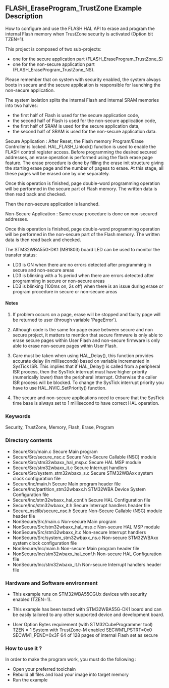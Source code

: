 ## <b>FLASH_EraseProgram_TrustZone Example Description</b>

How to configure and use the FLASH HAL API to erase and program the internal
Flash memory when TrustZone security is activated (Option bit TZEN=1).

This project is composed of two sub-projects:
- one for the secure application part (FLASH_EraseProgram_TrustZone_S)
- one for the non-secure application part (FLASH_EraseProgram_TrustZone_NS).

Please remember that on system with security enabled, the system always boots in secure and
the secure application is responsible for launching the non-secure application.

The system isolation splits the internal Flash and internal SRAM memories into two halves:
 - the first half of Flash is used for the secure application code,
 - the second half of Flash is used for the non-secure application code,
 - the first half of SRAM is used for the secure application data,
 - the second half of SRAM is used for the non-secure application data.

Secure Application :
After Reset, the Flash memory Program/Erase Controller is locked. HAL_FLASH_Unlock() function
is used to enable the FLASH control register access.
Before programming the desired secured addresses, an erase operation is performed using
the flash erase page feature. The erase procedure is done by filling the erase init
structure giving the starting erase page and the number of pagess to erase.
At this stage, all these pages will be erased one by one separately.

Once this operation is finished, page double-word programming operation will be performed
in the secure part of Flash memory. The written data is then read back and checked.

Then the non-secure application is launched.

Non-Secure Application :
Same erase procedure is done on non-secured addresses.

Once this operation is finished, page double-word programming operation will be performed
in the non-secure part of the Flash memory. The written data is then read back and checked.

The STM32WBA55G-DK1 (MB1803) board LED can be used to monitor the transfer status:
 - LD3 is ON when there are no errors detected after programming in secure and non-secure areas
 - LD3 is blinking with a 1s period when there are errors detected after programming in secure or non-secure areas
 - LD3 is blinking (100ms on, 2s off) when there is an issue during erase or program procedure in secure or non-secure areas

#### <b>Notes</b>

1. If problem occurs on a page, erase will be stopped and faulty page will
      be returned to user (through variable 'PageError').

2. Although code is the same for page erase between secure and non secure project, it matters
      to mention that secure firmware is only able to erase secure pages within User Flash
      and non-secure firmware is only able to erase non-secure pages within User Flash.

3. Care must be taken when using HAL_Delay(), this function provides accurate delay (in milliseconds)
      based on variable incremented in SysTick ISR. This implies that if HAL_Delay() is called from
      a peripheral ISR process, then the SysTick interrupt must have higher priority (numerically lower)
      than the peripheral interrupt. Otherwise the caller ISR process will be blocked.
      To change the SysTick interrupt priority you have to use HAL_NVIC_SetPriority() function.

4.  The secure and non-secure applications need to ensure that the SysTick time base is always
      set to 1 millisecond to have correct HAL operation.

### <b>Keywords</b>

Security, TrustZone, Memory, Flash, Erase, Program

### <b>Directory contents</b>

  - Secure/Src/main.c                     Secure Main program
  - Secure/Src/secure_nsc.c               Secure Non-Secure Callable (NSC) module
  - Secure/Src/stm32wbaxx_hal_msp.c       Secure HAL MSP module
  - Secure/Src/stm32wbaxx_it.c            Secure Interrupt handlers
  - Secure/Src/system_stm32wbaxx_s.c      Secure STM32WBAxx system clock configuration file
  - Secure/Inc/main.h                     Secure Main program header file
  - Secure/Inc/partition_stm32wbaxx.h     STM32WBA Device System Configuration file
  - Secure/Inc/stm32wbaxx_hal_conf.h      Secure HAL Configuration file
  - Secure/Inc/stm32wbaxx_it.h            Secure Interrupt handlers header file
  - Secure_nsclib/secure_nsc.h            Secure Non-Secure Callable (NSC) module header file
  - NonSecure/Src/main.c                  Non-secure Main program
  - NonSecure/Src/stm32wbaxx_hal_msp.c    Non-secure HAL MSP module
  - NonSecure/Src/stm32wbaxx_it.c         Non-secure Interrupt handlers
  - NonSecure/Src/system_stm32wbaxx_ns.c  Non-secure STM32WBAxx system clock configuration file
  - NonSecure/Inc/main.h                  Non-secure Main program header file
  - NonSecure/Inc/stm32wbaxx_hal_conf.h   Non-secure HAL Configuration file
  - NonSecure/Inc/stm32wbaxx_it.h         Non-secure Interrupt handlers header file

### <b>Hardware and Software environment</b>

  - This example runs on STM32WBA55CGUx devices with security enabled (TZEN=1).

  - This example has been tested with STM32WBA55G-DK1 board and can be
    easily tailored to any other supported device and development board.

  - User Option Bytes requirement (with STM32CubeProgrammer tool)
     TZEN = 1                            System with TrustZone-M enabled
     SECWM1_PSTRT=0x0  SECWM1_PEND=0x3F  64 of 128 pages of internal Flash set as secure

### <b>How to use it ?</b>

In order to make the program work, you must do the following :

- Open your preferred toolchain
- Rebuild all files and load your image into target memory
- Run the example
